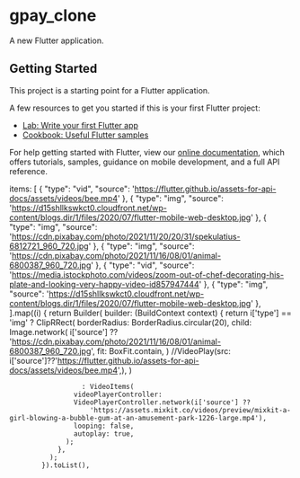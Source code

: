 # gpay_clone

A new Flutter application.

## Getting Started

This project is a starting point for a Flutter application.

A few resources to get you started if this is your first Flutter project:

- [Lab: Write your first Flutter app](https://flutter.dev/docs/get-started/codelab)
- [Cookbook: Useful Flutter samples](https://flutter.dev/docs/cookbook)

For help getting started with Flutter, view our
[online documentation](https://flutter.dev/docs), which offers tutorials,
samples, guidance on mobile development, and a full API reference.

  items: [
              {
                "type": "vid",
                "source":
                    'https://flutter.github.io/assets-for-api-docs/assets/videos/bee.mp4'
              },
              {
                "type": "img",
                "source":
                    'https://d15shllkswkct0.cloudfront.net/wp-content/blogs.dir/1/files/2020/07/flutter-mobile-web-desktop.jpg'
              },
              {
                "type": "img",
                "source":
                    'https://cdn.pixabay.com/photo/2021/11/20/20/31/spekulatius-6812721_960_720.jpg'
              },
              {
                "type": "img",
                "source":
                    'https://cdn.pixabay.com/photo/2021/11/16/08/01/animal-6800387_960_720.jpg'
              },
              {
                "type": "vid",
                "source":
                    'https://media.istockphoto.com/videos/zoom-out-of-chef-decorating-his-plate-and-looking-very-happy-video-id857947444'
              },
              {
                "type": "img",
                "source":
                    'https://d15shllkswkct0.cloudfront.net/wp-content/blogs.dir/1/files/2020/07/flutter-mobile-web-desktop.jpg'
              },
            ].map((i) {
              return Builder(
                builder: (BuildContext context) {
                  return i['type'] == 'img'
                      ?  ClipRRect(
                      borderRadius: BorderRadius.circular(20),
                      child: Image.network(
                        i['source'] ??
                            'https://cdn.pixabay.com/photo/2021/11/16/08/01/animal-6800387_960_720.jpg',
                        fit: BoxFit.contain,
                      )
                      //VideoPlay(src: i['source']??'https://flutter.github.io/assets-for-api-docs/assets/videos/bee.mp4',),
                      )

                      : VideoItems(
                    videoPlayerController:
                    VideoPlayerController.network(i['source'] ??
                        'https://assets.mixkit.co/videos/preview/mixkit-a-girl-blowing-a-bubble-gum-at-an-amusement-park-1226-large.mp4'),
                    looping: false,
                    autoplay: true,
                  );
                },
              );
            }).toList(),
